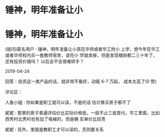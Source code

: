 # 锤神，明年准备让小

# 锤神，明年准备让小

(提问)匿名用户 : 锤神，明年准备让小孩在华师或者华工附小 上学，想今年在华工或者华师校内买一套教师宿舍，读完小 学就卖掉，但是发现楼龄都二三十年了，还有投资价值吗？ 以后会不会很难转手？

2019-04-24

回答：投资这一类产品的话，就非常不看好，动辄 6-7 万起， 成本太高了(0 赞)

评论区：

人鱼小姐 : 你如果是职工就可以读，不是的话 估计靠买房子都不了

妮妮 : 那里的房子普遍评估价比实际价格低，一般不止三层首付。华工里面，比如西秀村北秀村也有加了电梯的，但是确 实单价比较贵

妮妮 : 另外，里面是教职工才可以读的，否则要关系